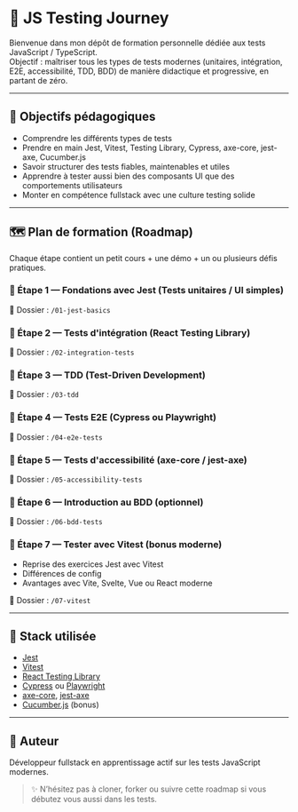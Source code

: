 # 🧪 JS Testing Journey

Bienvenue dans mon dépôt de formation personnelle dédiée aux tests JavaScript / TypeScript.  
Objectif : maîtriser tous les types de tests modernes (unitaires, intégration, E2E, accessibilité, TDD, BDD) de manière didactique et progressive, en partant de zéro.

---

## 🎯 Objectifs pédagogiques

- Comprendre les différents types de tests
- Prendre en main Jest, Vitest, Testing Library, Cypress, axe-core, jest-axe, Cucumber.js
- Savoir structurer des tests fiables, maintenables et utiles
- Apprendre à tester aussi bien des composants UI que des comportements utilisateurs
- Monter en compétence fullstack avec une culture testing solide

---

## 🗺️ Plan de formation (Roadmap)

Chaque étape contient un petit cours + une démo + un ou plusieurs défis pratiques.

### 🔰 Étape 1 — Fondations avec Jest (Tests unitaires / UI simples)
📁 Dossier : `/01-jest-basics`

### 🔰 Étape 2 — Tests d'intégration (React Testing Library)
📁 Dossier : `/02-integration-tests`

### 🔰 Étape 3 — TDD (Test-Driven Development)
📁 Dossier : `/03-tdd`

### 🔰 Étape 4 — Tests E2E (Cypress ou Playwright)
📁 Dossier : `/04-e2e-tests`

### 🔰 Étape 5 — Tests d'accessibilité (axe-core / jest-axe)
📁 Dossier : `/05-accessibility-tests`

### 🔰 Étape 6 — Introduction au BDD (optionnel)
📁 Dossier : `/06-bdd-tests`

### 🔰 Étape 7 — Tester avec **Vitest** (bonus moderne)
- Reprise des exercices Jest avec Vitest
- Différences de config
- Avantages avec Vite, Svelte, Vue ou React moderne

📁 Dossier : `/07-vitest`

---

## 🔧 Stack utilisée

- [Jest](https://jestjs.io/)
- [Vitest](https://vitest.dev/)
- [React Testing Library](https://testing-library.com/docs/react-testing-library/intro/)
- [Cypress](https://www.cypress.io/) ou [Playwright](https://playwright.dev/)
- [axe-core](https://github.com/dequelabs/axe-core), [jest-axe](https://github.com/nickcolley/jest-axe)
- [Cucumber.js](https://github.com/cucumber/cucumber-js) (bonus)

---

## 🧠 Auteur

Développeur fullstack en apprentissage actif sur les tests JavaScript modernes.

> ✨ N’hésitez pas à cloner, forker ou suivre cette roadmap si vous débutez vous aussi dans les tests.
